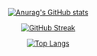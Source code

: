 

<div align="center">  
  
[![Anurag's GitHub stats](https://github-readme-stats.vercel.app/api?username=jsohndata&show_icons=true&theme=radical&card_width=500)](https://github.com/anuraghazra/github-readme-stats)

[![GitHub Streak](https://streak-stats.demolab.com?user=jsohndata&theme=tokyonight&date_format=%5BY.%5Dn.j&mode=weekly&card_width=500)](https://git.io/streak-stats)
  
[![Top Langs](https://github-readme-stats.vercel.app/api/top-langs/?username=anuraghazra&hide=javascript,html)](https://github.com/jsohndata/github-readme-stats)

 </div>
